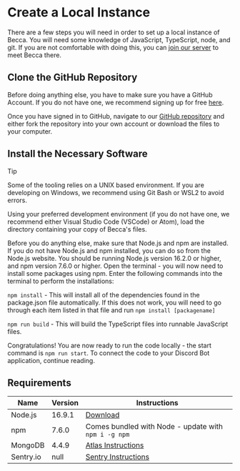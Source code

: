 # Create a Local Instance

There are a few steps you will need in order to set up a local instance of Becca. You will need some knowledge of JavaScript, TypeScript, node, and git. If you are not comfortable with doing this, you can [join our server](http://chat.nhcarrigan.com) to meet Becca there.

## Clone the GitHub Repository

Before doing anything else, you have to make sure you have a GitHub Account. If you do not have one, we recommend signing up for free [here](https://github.com/signup).

Once you have signed in to GitHub, navigate to our [GitHub repository](https://github.com/BeccaLyria/discord-bot) and either fork the repository into your own account or download the files to your computer.

## Install the Necessary Software

> [!TIP]
> Some of the tooling relies on a UNIX based environment. If you are developing on Windows, we recommend using Git Bash or WSL2 to avoid errors.

Using your preferred development environment (if you do not have one, we recommend either Visual Studio Code (VSCode) or Atom), load the directory containing your copy of Becca's files.

Before you do anything else, make sure that Node.js and npm are installed. If you do not have Node.js and npm installed, you can do so from the Node.js website. You should be running Node.js version 16.2.0 or higher, and npm version 7.6.0 or higher. Open the terminal - you will now need to install some packages using npm. Enter the following commands into the terminal to perform the installations:

`npm install` - This will install all of the dependencies found in the package.json file automatically. If this does not work, you will need to go through each item listed in that file and run `npm install [packagename]`

`npm run build` - This will build the TypeScript files into runnable JavaScript files.

Congratulations! You are now ready to run the code locally - the start command is `npm run start`. To connect the code to your Discord Bot application, continue reading.

## Requirements

| Name      | Version | Instructions                                                                                                        |
| --------- | ------- | ------------------------------------------------------------------------------------------------------------------- |
| Node.js   | 16.9.1  | [Download](https://nodejs.org/en/download/)                                                                         |
| npm       | 7.6.0   | Comes bundled with Node - update with `npm i -g npm`                                                                |
| MongoDB   | 4.4.9   | [Atlas Instructions](https://www.freecodecamp.org/news/get-started-with-mongodb-atlas/)                             |
| Sentry.io | null    | [Sentry Instructions](https://www.freecodecamp.org/news/how-to-add-sentry-to-your-node-js-project-with-typescript/) |
